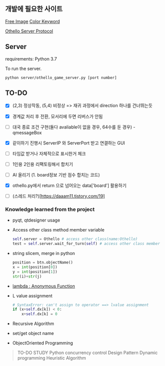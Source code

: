 ## 개발에 필요한 사이트
[Free Image](https://www.flaticon.com/home)
[Color Keyword](https://www.w3.org/TR/SVG11/types.html#ColorKeywords)

[Othello Server Protocol](https://gitlab.com/UNKNOWN.UN/othello_protocol?fbclid=IwAR0ZRm-jF_qs_Svtq8qf3y0QtyqS4GF_uyDLXyyttxhvMTh7wZnTVe0LTLY)



## Server

requirements: Python 3.7

To run the server.

```
python server/othello_game_server.py [port number]
```



## TO-DO

- [x] (2,3) 정상작동, (5,4) 비정상 => 재귀 과정에서 direction 하나를 건너뛰는듯
- [x] 경계값 처리 후 전환, 모서리에 두면 리버스가 안됨
- [ ] 대국 종료 조건 구현(둘다 avaliable이 없을 경우, 64수를 둔 경우) - qmessageBox
- [x] 같이하기 진행시 ServerIP 와 ServerPort 받고 연결하는 GUI
- [ ] 타임값 받거나 자체적으로 표시한거 체크
- [ ] 1인용 2인용 리팩토링해서 합치기
- [ ] AI 올리기 (1. board정보 기반 점수 합치는 코드)
- [x] othello.py에서 return 으로 넘어오는 data['board'] 활용하기
- [ ] (스레드 처리?)[https://daaam11.tistory.com/19]



### Knowledge learned from the project
- pyqt, qtdesigner usage


- Access other class method member variable

  ```python
  self.server = Othello # access other class(name:Othello)
  test = self.server.wait_for_turn(self) # access other class member var
  ```

  

- string slicem, merge in python 

  ```python
  position = btn.objectName()
  x = int(position[0])
  y = int(position[1])
  str(i)+str(j)
  ```

- [lambda : Anonymous Function](https://dojang.io/mod/page/view.php?id=2359)

- L value assignment

  ```python
  # SyntaxError: can't assign to operator ==> lvalue assignment
  if (x+self.dx[k]) < 0:
      x+self.dx[k] = 0
  ```
  
- Recursive Algorithm

- set/get object name

- ObjectOriented Programming

> TO-DO STUDY
> Python concurrency control
> Design Pattern
> Dynamic programming
> Heuristic Algorithm
